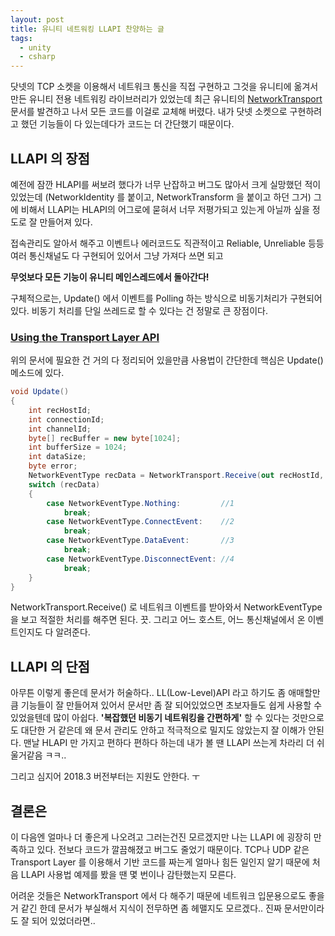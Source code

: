 ```yaml
---
layout: post
title: 유니티 네트워킹 LLAPI 찬양하는 글
tags:
  - unity
  - csharp
---
```


닷넷의 TCP 소켓을 이용해서 네트워크 통신을 직접 구현하고 그것을 유니티에 옮겨서 만든 유니티 전용 네트워킹 라이브러리가 있었는데 최근 유니티의 [NetworkTransport](https://docs.unity3d.com/2018.2/Documentation/ScriptReference/Networking.NetworkTransport.html) 문서를 발견하고 나서 모든 코드를 이걸로 교체해 버렸다. 내가 닷넷 소켓으로 구현하려고 했던 기능들이 다 있는데다가 코드는 더 간단했기 때문이다.

## LLAPI 의 장점
예전에 잠깐 HLAPI를 써보려 했다가 너무 난잡하고 버그도 많아서 크게 실망했던 적이 있었는데 (NetworkIdentity 를 붙이고, NetworkTransform 을 붙이고 하던 그거) 그에 비해서 LLAPI는 HLAPI의 어그로에 묻혀서 너무 저평가되고 있는게 아닐까 싶을 정도로 잘 만들어져 있다.  

접속관리도 알아서 해주고 이벤트나 에러코드도 직관적이고 Reliable, Unreliable 등등 여러 통신채널도 다 구현되어 있어서 그냥 가져다 쓰면 되고  

**무엇보다 모든 기능이 유니티 메인스레드에서 돌아간다!**  

구체적으로는, Update() 에서 이벤트를 Polling 하는 방식으로 비동기처리가 구현되어 있다. 비동기 처리를 단일 쓰레드로 할 수 있다는 건 정말로 큰 장점이다.  

### [Using the Transport Layer API](http://stalhandske.dk/UnityDocs/Manual/UNetUsingTransport.html)  

위의 문서에 필요한 건 거의 다 정리되어 있을만큼 사용법이 간단한데 핵심은 Update() 메소드에 있다.

```csharp
void Update()
{
    int recHostId; 
    int connectionId; 
    int channelId; 
    byte[] recBuffer = new byte[1024]; 
    int bufferSize = 1024;
    int dataSize;
    byte error;
    NetworkEventType recData = NetworkTransport.Receive(out recHostId, out connectionId, out channelId, recBuffer, bufferSize, out dataSize, out error);
    switch (recData)
    {
        case NetworkEventType.Nothing:         //1
            break;
        case NetworkEventType.ConnectEvent:    //2
            break;
        case NetworkEventType.DataEvent:       //3
            break;
        case NetworkEventType.DisconnectEvent: //4
            break;
    }
}
```

NetworkTransport.Receive() 로 네트워크 이벤트를 받아와서 NetworkEventType 을 보고 적절한 처리를 해주면 된다. 끗. 그리고 어느 호스트, 어느 통신채널에서 온 이벤트인지도 다 알려준다.  

## LLAPI 의 단점
아무튼 이렇게 좋은데 문서가 허술하다.. LL(Low-Level)API 라고 하기도 좀 애매할만큼 기능들이 잘 만들어져 있어서 문서만 좀 잘 되어있었으면 초보자들도 쉽게 사용할 수 있었을텐데 많이 아쉽다. **'복잡했던 비동기 네트워킹을 간편하게'** 할 수 있다는 것만으로도 대단한 거 같은데 왜 문서 관리도 안하고 적극적으로 밀지도 않았는지 잘 이해가 안된다. 맨날 HLAPI 만 가지고 편하다 편하다 하는데 내가 볼 땐 LLAPI 쓰는게 차라리 더 쉬울거같음 ㅋㅋ..  

그리고 심지어 2018.3 버전부터는 지원도 안한다. ㅜ  

## 결론은
이 다음엔 얼마나 더 좋은게 나오려고 그러는건진 모르겠지만 나는 LLAPI 에 굉장히 만족하고 있다. 전보다 코드가 깔끔해졌고 버그도 줄었기 때문이다. TCP나 UDP 같은 Transport Layer 를 이용해서 기반 코드를 짜는게 얼마나 힘든 일인지 알기 때문에 처음 LLAPI 사용법 예제를 봤을 땐 몇 번이나 감탄했는지 모른다.  

어려운 것들은 NetworkTransport 에서 다 해주기 때문에 네트워크 입문용으로도 좋을 거 같긴 한데 문서가 부실해서 지식이 전무하면 좀 헤맬지도 모르겠다.. 진짜 문서만이라도 잘 되어 있었더라면..
